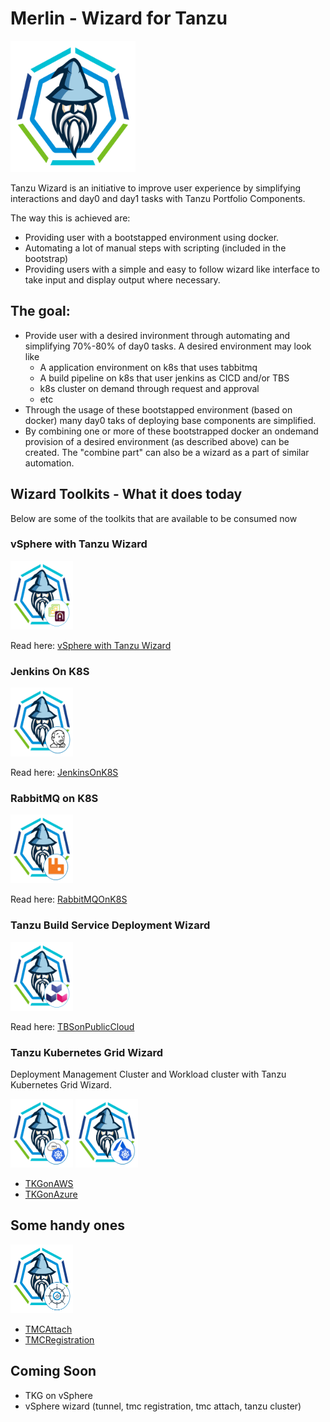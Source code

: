 # Merlin - Wizard for Tanzu


<img src="images/logo-tanzuwizard.png" alt="Tanzu Wizard" width=200 height=210/> 


Tanzu Wizard is an initiative to improve user experience by simplifying interactions and day0 and day1 tasks with Tanzu Portfolio Components.

The way this is achieved are:
- Providing user with a bootstapped environment using docker.
- Automating a lot of manual steps with scripting (included in the bootstrap)
- Providing users with a simple and easy to follow wizard like interface to take input and display output where necessary.


## The goal:
- Provide user with a desired invironment through automating and simplifying 70%-80% of day0 tasks. A desired environment may look like
    - A application environment on k8s that uses tabbitmq
    - A build pipeline on k8s that user jenkins as CICD and/or TBS
    - k8s cluster on demand through request and approval
    - etc
- Through the usage of these bootstapped environment (based on docker) many day0 taks of deploying base components are simplified.
- By combining one or more of these bootstrapped docker an ondemand provision of a desired environment (as described above) can be created. The "combine part" can also be a wizard as a part of similar automation.



## Wizard Toolkits - What it does today

Below are some of the toolkits that are available to be consumed now

### vSphere with Tanzu Wizard

<img src="images/logo-vsphere-with-tanzu.png" alt="vSphere with Tanzu Wizard" width=100 height=110/>

Read here: [vSphere with Tanzu Wizard](https://github.com/alinahid477/vsphere-with-tanzu-wizard)


### Jenkins On K8S


<img src="images/logo-jenkinsonk8s.png" alt="Jenkins on K8S Wizard" width=100 height=110/>

Read here: [JenkinsOnK8S](https://github.com/alinahid477/jenkinsonk8s)


### RabbitMQ on K8S

<img src="images/logo-rabbitmqonk8s.png" alt="RabbitMQ on K8S Wizard" width=100 height=110/>

Read here: [RabbitMQOnK8S](https://github.com/alinahid477/rabbitmqonk8s)


### Tanzu Build Service Deployment Wizard

<img src="images/logo-tbsonpubliccloud.png" alt="Tanzu Build Service Wizard" width=100 height=110/>

Read here: [TBSonPublicCloud](https://github.com/alinahid477/tbsonpubliccloud)


### Tanzu Kubernetes Grid Wizard

Deployment Management Cluster and Workload cluster with Tanzu Kubernetes Grid Wizard.

<img src="images/logo-tkgonaws.png" alt="TKG on AWS Wizard" width=100 height=110/>                 <img src="images/logo-tkgonazure.png" alt="TKG on Azure Wizard" width=100 height=110/>



- [TKGonAWS](https://github.com/alinahid477/tkgonaws)
- [TKGonAzure](https://github.com/alinahid477/tkgonazure)


## Some handy ones

<img src="images/logo-tmcwizard.png" alt="TMC Wizard" width=100 height=110/>


- [TMCAttach](https://github.com/alinahid477/tmc-attach)
- [TMCRegistration](https://github.com/alinahid477/tmc-registration)


## Coming Soon

- TKG on vSphere
- vSphere wizard (tunnel, tmc registration, tmc attach, tanzu cluster)
